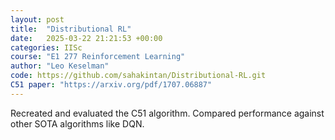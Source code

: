 ```yaml
---
layout: post
title:  "Distributional RL"
date:   2025-03-22 21:21:53 +00:00
categories: IISc
course: "E1 277 Reinforcement Learning"
author: "Leo Keselman"
code: https://github.com/sahakintan/Distributional-RL.git
C51 paper: "https://arxiv.org/pdf/1707.06887"
---
```

Recreated and evaluated the C51 algorithm. Compared performance against other SOTA algorithms like DQN.